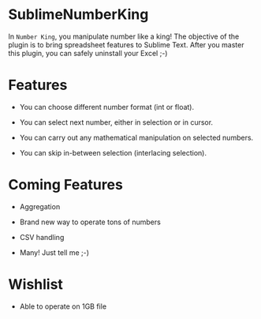 SublimeNumberKing
=================

In `Number King`, you manipulate number like a king! The objective of the plugin is to bring spreadsheet features to Sublime Text. After you master this plugin, you can safely uninstall your Excel ;-)


Features
========

 - You can choose different number format (int or float).

 - You can select next number, either in selection or in cursor.

 - You can carry out any mathematical manipulation on selected numbers.

 - You can skip in-between selection (interlacing selection).


Coming Features
===============

 - Aggregation

 - Brand new way to operate tons of numbers

 - CSV handling

 - Many! Just tell me ;-)


Wishlist
========

 - Able to operate on 1GB file

